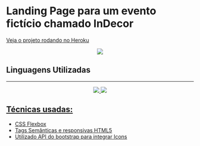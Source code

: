 # Landing Page para um evento fictício chamado InDecor

<a href="https://patkat-indecor.herokuapp.com" target="blank">Veja o projeto rodando no Heroku</a>

<div align="center">
  <img src="https://user-images.githubusercontent.com/100157955/168642434-f2883550-a0d4-4f4d-beb9-f25a460b6a53.jpg">
</div>

## Linguagens Utilizadas
<hr>
<div align="center">
  <a href="https://github.com/PatKat20">
  <img src="https://user-images.githubusercontent.com/100157955/168474958-d0e4da5c-3558-41d7-abb9-90bd015b9dc6.png"/>
  <img src="https://user-images.githubusercontent.com/100157955/168475041-a458d13b-0beb-401f-9c6e-72b3300c56c1.png"/>
</div>
  
  ## Técnicas usadas:
  
<ul>
   <li>CSS Flexbox</li>
   <li>Tags Semânticas e responsivas HTML5</li>
   <li>Utilizado API do bootstrap para integrar Icons</li>
</ul>
